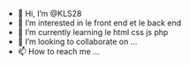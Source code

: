 - 👋 Hi, I’m @KLS28
- 👀 I’m interested in  le  front end et  le back end
- 🌱 I’m currently learning  le html css js  php 
- 💞️ I’m looking to collaborate on ...
- 📫 How to reach me ...

<!---
KLS28/KLS28 is a ✨ special ✨ repository because its `README.md` (this file) appears on your GitHub profile.
You can click the Preview link to take a look at your changes.
--->
